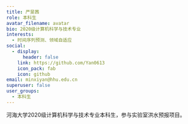 ```yaml
---
title: 严旻茜
role: 本科生
avatar_filename: avatar
bio: 2020级计算机科学与技术专业
interests:
  - 时间序列预测、领域自适应
social:
  - display:
      header: false
    link: https://github.com/Yan0613
    icon_pack: fab
    icon: github
email: minxiyan@hhu.edu.cn
superuser: false
user_groups:
  - 本科生
---
```

河海大学2020级计算机科学与技术专业本科生，参与实验室洪水预报项目。